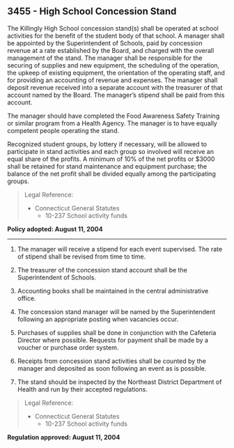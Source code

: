 ## 3455 - High School Concession Stand

The Killingly High School concession stand(s) shall be operated at school activities for the benefit of the student body of that school. A manager shall be appointed by the Superintendent of Schools, paid by concession revenue at a rate established by the Board, and charged with the overall management of the stand. The manager shall be responsible for the securing of supplies and new equipment, the scheduling of the operation, the upkeep of existing equipment, the orientation of the operating staff, and for providing an accounting of revenue and expenses. The manager shall deposit revenue received into a separate account with the treasurer of that account named by the Board. The manager’s stipend shall be paid from this account.

The manager should have completed the Food Awareness Safety Training or similar program from a Health Agency. The manager is to have equally competent people operating the stand.

Recognized student groups, by lottery if necessary, will be allowed to participate in stand activities and each group so involved will receive an equal share of the profits. A minimum of 10% of the net profits or $3000 shall be retained for stand maintenance and equipment purchase; the balance of the net profit shall be divided equally among the participating groups.

> Legal Reference: 
> 
> * Connecticut General Statutes
>   * 10-237 School activity funds

**Policy adopted:  August 11, 2004**

---

1.  The manager will receive a stipend for each event supervised. The rate of stipend shall be revised from time to time.

2.  The treasurer of the concession stand account shall be the Superintendent of Schools.

3.  Accounting books shall be maintained in the central administrative office.

4.  The concession stand manager will be named by the Superintendent following an appropriate posting when vacancies occur.

5.  Purchases of supplies shall be done in conjunction with the Cafeteria Director where possible. Requests for payment shall be made by a voucher or purchase order system.

6.  Receipts from concession stand activities shall be counted by the manager and deposited as soon following an event as is possible.

7.  The stand should be inspected by the Northeast District Department of Health and run by their accepted regulations.

> Legal Reference: 
> 
> * Connecticut General Statutes
>   * 10-237 School activity funds

**Regulation approved:  August 11, 2004**
